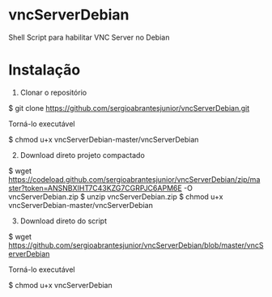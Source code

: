 # vncServerDebian
Shell Script para habilitar VNC Server no Debian

# Instalação

1) Clonar o repositório

$ git clone https://github.com/sergioabrantesjunior/vncServerDebian.git

Torná-lo executável

$ chmod u+x vncServerDebian-master/vncServerDebian

2) Download direto projeto compactado

$ wget https://codeload.github.com/sergioabrantesjunior/vncServerDebian/zip/master?token=ANSNBXIHT7C43KZG7CGRPJC6APM6E -O vncServerDebian.zip
$ unzip vncServerDebian.zip 
$ chmod u+x vncServerDebian-master/vncServerDebian

3) Download direto do script

$ wget https://github.com/sergioabrantesjunior/vncServerDebian/blob/master/vncServerDebian

Torná-lo executável

$ chmod u+x vncServerDebian

